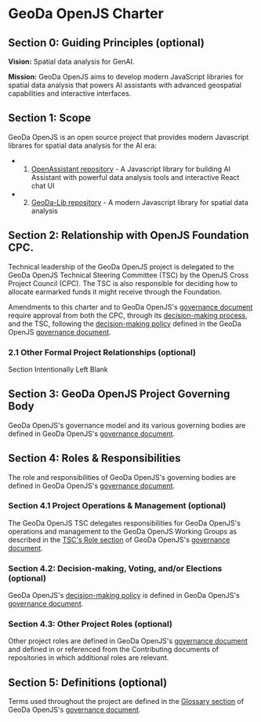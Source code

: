 # GeoDa OpenJS Charter

## Section 0: Guiding Principles (optional)

**Vision:** Spatial data analysis for GenAI.

**Mission:** GeoDa OpenJS aims to develop modern JavaScript libraries for spatial data analysis that powers AI assistants with advanced geospatial capabilities and interactive interfaces.

## Section 1: Scope

GeoDa OpenJS is an open source project that provides modern Javascript librares for spatial data analysis for the AI era:

- 1. [OpenAssistant repository](https://github.com/geodaai/openassistant) - A Javascript library for building AI Assistant with powerful data analysis tools and interactive React chat UI
- 2. [GeoDa-Lib repository](https://github.com/geodaai/geodalib) - A modern Javascript library for spatial data analysis

## Section 2: Relationship with OpenJS Foundation CPC.

Technical leadership of the GeoDa OpenJS project is delegated to the GeoDa OpenJS Technical Steering Committee (TSC) by the OpenJS Cross Project Council (CPC). The TSC is also responsible for deciding how to allocate earmarked funds it might receive through the Foundation.

Amendments to this charter and to GeoDa OpenJS's [governance document][governance] require approval from both the CPC, through its [decision-making process][cpc-decision], and the TSC, following the [decision-making policy][geoda-decision] defined in the GeoDa OpenJS [governance document][governance].

### 2.1 Other Formal Project Relationships (optional)

Section Intentionally Left Blank

## Section 3: GeoDa OpenJS Project Governing Body

GeoDa OpenJS's governance model and its various governing bodies are defined in GeoDa OpenJS's [governance document][governance].

## Section 4: Roles & Responsibilities

The role and responsibilities of GeoDa OpenJS's governing bodies are defined in GeoDa OpenJS's [governance document][governance].

### Section 4.1 Project Operations & Management (optional)

The GeoDa OpenJS TSC delegates responsibilities for GeoDa OpenJS's operations and management to the GeoDa OpenJS Working Groups as described in the [TSC's Role section][tsc-role] of GeoDa OpenJS's [governance document][governance].

### Section 4.2: Decision-making, Voting, and/or Elections (optional)

GeoDa OpenJS's [decision-making policy][geoda-decision] is defined in GeoDa OpenJS's [governance document][governance].

### Section 4.3: Other Project Roles (optional)

Other project roles are defined in GeoDa OpenJS's [governance document][governance] and defined in or referenced from the Contributing documents of repositories in which additional roles are relevant.

## Section 5: Definitions (optional)

Terms used throughout the project are defined in the [Glossary section][glossary] of GeoDa OpenJS's [governance document][governance].

[governance]: https://github.com/geodaai/geodaai.github.io/blob/main/GOVERNANCE.md
[cpc-decision]: https://github.com/openjs-foundation/cross-project-council/blob/master/CPC-CHARTER.md#section-9-decision-making
[geoda-decision]: https://github.com/geodaai/geodaai.github.io/blob/main/GOVERNANCE.md#decision-making-policy
[glossary]: https://github.com/geodaai/geodaai.github.io/blob/main/GOVERNANCE.md#glossary
[tsc-role]: https://github.com/geodaai/geodaai.github.io/blob/main/GOVERNANCE.md#role 